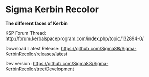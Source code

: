 # Sigma Kerbin Recolor


**The different faces of Kerbin**


KSP Forum Thread: http://forum.kerbalspaceprogram.com/index.php/topic/132894-0/

Download Latest Release: https://github.com/Sigma88/Sigma-KerbinRecolor/releases/latest

Dev version: https://github.com/Sigma88/Sigma-KerbinRecolor/tree/Development
